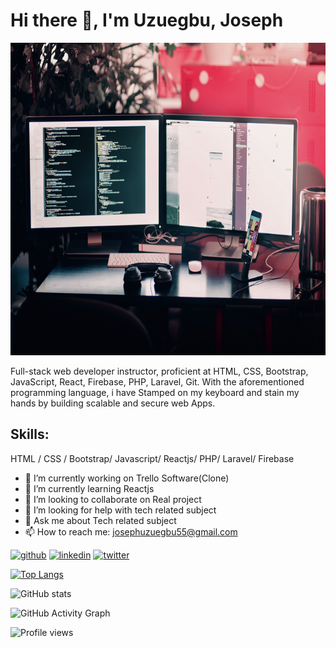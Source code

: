 # Hi there 👋, I'm Uzuegbu, Joseph

[<img src='https://github.com/josephDev123/josephDev123/blob/main/farzad-nazifi-p-xSl33Wxyc-unsplash.jpg' alt='github' height='500' width='1000'>](https://github.com/josephDev123)

Full-stack web developer instructor, proficient at HTML, CSS, Bootstrap, JavaScript, React, Firebase, PHP, Laravel, Git. With the aforementioned programming language, i have Stamped on my keyboard and stain my hands by building scalable and secure web Apps.

## Skills:
HTML / CSS / Bootstrap/ Javascript/ Reactjs/ PHP/ Laravel/ Firebase

- 🔭 I’m currently working on Trello Software(Clone) 
- 🌱 I’m currently learning Reactjs 
- 👯 I’m looking to collaborate on Real project 
- 🤔 I’m looking for help with tech related subject 
- 💬 Ask me about Tech related subject 
- 📫 How to reach me: josephuzuegbu55@gmail.com 


[<img src='https://cdn.jsdelivr.net/npm/simple-icons@3.0.1/icons/github.svg' alt='github' height='40'>](https://github.com/josephDev123)  [<img src='https://cdn.jsdelivr.net/npm/simple-icons@3.0.1/icons/linkedin.svg' alt='linkedin' height='40'>](https://www.linkedin.com/in/https://www.linkedin.com/in/joseph-uzuegbu//)  [<img src='https://cdn.jsdelivr.net/npm/simple-icons@3.0.1/icons/twitter.svg' alt='twitter' height='40'>](https://twitter.com/@JosephUzuegbu)  

[![Top Langs](https://github-readme-stats.vercel.app/api/top-langs/?username=josephDev123)](https://github.com/anuraghazra/github-readme-stats)

![GitHub stats](https://github-readme-stats.vercel.app/api?username=josephDev123&show_icons=true)  

![GitHub Activity Graph](https://activity-graph.herokuapp.com/graph?username=josephDev123)  

![Profile views](https://gpvc.arturio.dev/josephDev123)  
